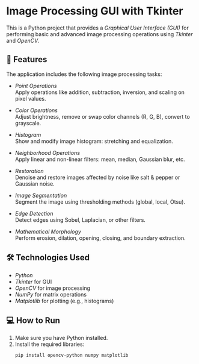 # Image Processing GUI with Tkinter

This is a Python project that provides a *Graphical User Interface (GUI)* for performing basic and advanced image processing operations using *Tkinter* and *OpenCV*.

## 🌟 Features

The application includes the following image processing tasks:

- *Point Operations*  
  Apply operations like addition, subtraction, inversion, and scaling on pixel values.

- *Color Operations*  
  Adjust brightness, remove or swap color channels (R, G, B), convert to grayscale.

- *Histogram*  
  Show and modify image histogram: stretching and equalization.

- *Neighborhood Operations*  
  Apply linear and non-linear filters: mean, median, Gaussian blur, etc.

- *Restoration*  
  Denoise and restore images affected by noise like salt & pepper or Gaussian noise.

- *Image Segmentation*  
  Segment the image using thresholding methods (global, local, Otsu).

- *Edge Detection*  
  Detect edges using Sobel, Laplacian, or other filters.

- *Mathematical Morphology*  
  Perform erosion, dilation, opening, closing, and boundary extraction.

## 🛠 Technologies Used

- *Python*
- *Tkinter* for GUI
- *OpenCV* for image processing
- *NumPy* for matrix operations
- *Matplotlib* for plotting (e.g., histograms)

## 💻 How to Run

1. Make sure you have Python installed.
2. Install the required libraries:
   ```bash
   pip install opencv-python numpy matplotlib
